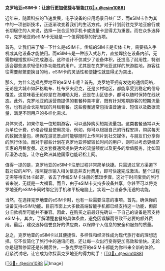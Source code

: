 **克罗地亚eSIM卡：让旅行更加便捷与智能[[TG💪+ @esim1088](https://t.me/s/esim1088)]**

近年来，随着科技的飞速发展，电子设备的应用场景日益广泛，而eSIM卡作为其中的一项创新技术，正逐渐改变着我们的生活方式。对于计划前往克罗地亚旅行或长期居住的人来说，选择一张合适的手机卡或流量卡显得尤为重要。而在众多选择中，克罗地亚的eSIM卡无疑是一个值得推荐的好选项。

首先，让我们来了解一下什么是eSIM卡。传统的SIM卡是实体卡片，需要插入手机或其他设备才能使用。而eSIM卡是一种嵌入式芯片，直接焊接在设备内部，无需物理插拔即可完成激活。这种设计不仅减少了设备体积，还提高了耐用性，特别适合那些追求轻便和多功能性的用户。尤其是在克罗地亚这样的旅游胜地，游客往往需要频繁更换目的地，eSIM卡的灵活性和便捷性就显得尤为突出。

那么，为什么选择克罗地亚的eSIM卡呢？首先，克罗地亚拥有发达的通信网络，无论是大城市如萨格勒布、杜布罗夫尼克，还是乡村地区，都能享受到稳定的信号覆盖。这意味着无论你是在海滩晒太阳，还是在山区徒步，都可以随时保持在线状态。此外，克罗地亚的运营商提供的套餐种类丰富，既有针对短期游客的短期流量包，也有适合长期居民的月租套餐。这些套餐通常包括语音通话、短信以及数据流量，满足不同用户的多样化需求。

具体来说，如果你是一位短期游客，可以选择购买短期流量包。这类套餐通常以天为单位计费，价格合理且使用灵活。例如，你可以根据自己的行程安排，购买每天的数据流量包，确保在游览景点时能够随时上传照片到社交媒体，与朋友们分享你的旅行体验。而对于那些计划在克罗地亚停留较长时间的用户，则可以考虑更经济实惠的月租套餐。这类套餐通常提供更大的流量额度以及更多的增值服务，比如国际漫游功能，让你在欧洲其他国家也能轻松上网。

值得一提的是，克罗地亚的eSIM卡注册过程非常简单快捷。只需通过官方渠道下载对应的APP，按照提示输入相关信息并支付费用，即可快速完成激活。整个过程无需等待实体卡邮寄，省去了传统SIM卡注册的繁琐步骤。这对于时间宝贵的旅行者来说，无疑是一大福音。而且，由于eSIM卡支持多设备共享，你甚至可以将克罗地亚的eSIM卡同时绑定到手机和平板电脑上，实现一台设备多用途的功能。

当然，在选择克罗地亚的eSIM卡时，也有一些需要注意的事项。首先，确保你的设备支持eSIM功能。目前市面上大多数高端智能手机都已经支持这一功能，但部分旧款机型可能并不兼容。因此，在购买之前最好先确认一下自己的设备是否支持eSIM卡。其次，了解清楚套餐的具体条款，避免因误解而导致不必要的额外费用。最后，建议选择信誉良好的供应商，以保障个人信息的安全和服务的质量。

总之，克罗地亚的eSIM卡以其便捷性、多样性和经济性成为现代旅行者的理想选择。它不仅简化了旅行中的通讯问题，还让每一次出行变得更加高效和愉快。无论你是短暂停留还是长期居住，一张克罗地亚的eSIM卡都能为你带来全新的体验。赶紧试试吧，让它成为你探索克罗地亚的得力助手！[[TG💪+ @esim1088](https://t.me/s/esim1088)]

[[TG💪+ @esim1088](https://t.me/s/esim1088) ![Image](https://i.postimg.cc/4NQfJmqS/Snipaste-2025-05-13-00-14-12.png)]